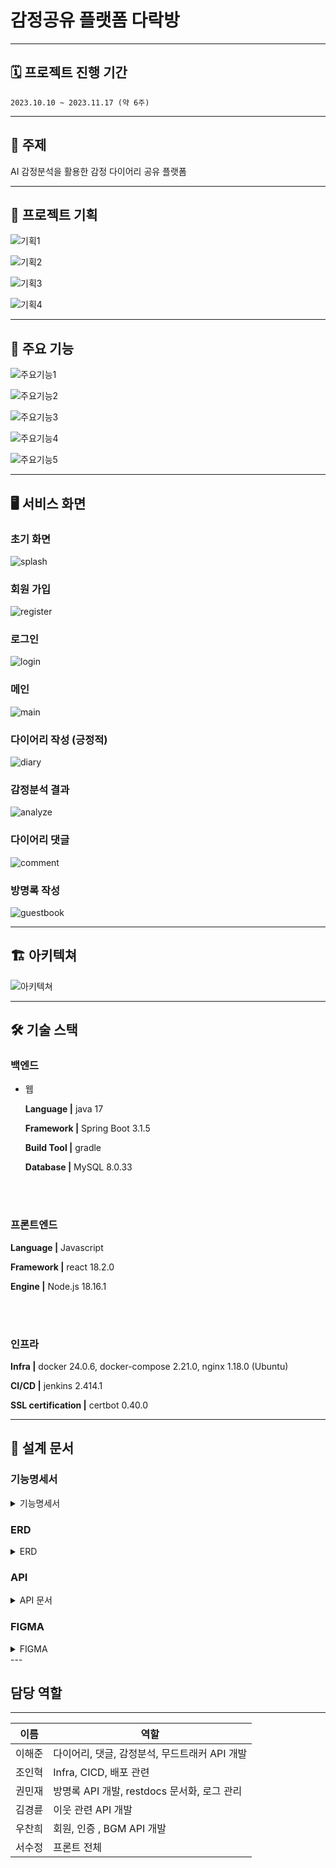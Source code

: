 
# 감정공유 플랫폼 다락방

---
## 🗓 프로젝트 진행 기간
`2023.10.10 ~ 2023.11.17 (약 6주)`

---
## 📑 주제
AI 감정분석을 활용한 감정 다이어리 공유 플랫폼

---
## 🎉 프로젝트 기획
![기획1](/uploads/4a657510653034beb89fbab01145de86/기획1.JPG)

![기획2](/uploads/44dd1cbf170cb4cea597896c1902302b/기획2.JPG)

![기획3](/uploads/e9c2b7163c9ca04591e86016ea36f9d7/기획3.JPG)

![기획4](/uploads/b7f5746b87a338925efc0d13baf25542/기획4.JPG)


---
## 🔑 주요 기능
![주요기능1](/uploads/eb6042c27a9f40cedea989d9c0ec0e7f/주요기능1.JPG)

![주요기능2](/uploads/d64a8f4b3ca13edd7b175f2e43741b9e/주요기능2.JPG)

![주요기능3](/uploads/4ea1777835638ae319873494b72b907e/주요기능3.JPG)

![주요기능4](/uploads/f96afc6950504e83aee8dd090e485361/주요기능4.JPG)

![주요기능5](/uploads/0aad0efcc9182a794ebcdafa9d98254e/주요기능5.JPG)


---
## 🖥 서비스 화면

### 초기 화면

![splash](/uploads/88b0b6a9311788e7b193524bc9625d6d/splash.JPG)

### 회원 가입

![register](/uploads/25d106c27772700e4ad501d139c807cd/register.PNG)

### 로그인

 ![login](/uploads/2a2be31437c6834b1b4eeecaaa6c83cf/login.PNG)

### 메인

![main](/uploads/df4b80c0a3725f7365217b26cf58c54a/main.PNG)

### 다이어리 작성 (긍정적)

![diary](/uploads/e44e30181ca4472d4fb47ac2017c2a7c/diary.PNG)

### 감정분석 결과

![analyze](/uploads/c8b6f5c4d212d1b44a7093dc5a0b54f1/analyze.PNG)

### 다이어리 댓글

![comment](/uploads/27c92264c5f7171427f1e6472300d241/comment.PNG)

### 방명록 작성

![guestbook](/uploads/aaa02022c995010f1048dfd7a0049ed1/guestbook.JPG)

---
## 🏗️ 아키텍쳐

<img src="/uploads/72aa7b249845e3ca872fd473fcf2a0a3/아키텍처.png" alt="아키텍쳐"/>

---
## 🛠 기술 스택
### 백엔드
- 웹

    **Language |** java 17

    **Framework |** Spring Boot 3.1.5

    **Build Tool |** gradle 

    **Database |** MySQL 8.0.33

<br></br>
### 프론트엔드

**Language |** Javascript

**Framework |** react 18.2.0
    
**Engine |** Node.js 18.16.1
    

<br></br>
### 인프라

**Infra |** docker 24.0.6, docker-compose 2.21.0, nginx 1.18.0 (Ubuntu)

**CI/CD |** jenkins 2.414.1

**SSL certification |** certbot 0.40.0

---
## 📝 설계 문서

### 기능명세서
<details>
<summary>기능명세서</summary>
<div markdown="1">       
    <img src="/uploads/ecfd42f826f9265eef6264ce2ac35cd6/기능명세서1.JPG" alt="기능명세서"/>
    <img src="/uploads/4116d273f01c294c2e59df64fd1b90bb/기능명세서2.JPG" alt="기능명세서"/>
</div>
</details>


### ERD
<details>
<summary>ERD</summary>
<div markdown="1">       
    <img src="/uploads/fcb4473ab4acc10f967f575c5ec4e1b1/erd.JPG" alt="ERD 페이지"/>
</div>
</details>


### API
<details>
<summary>API 문서</summary>
<div markdown="1">       
    <img src="/uploads/e37a9e7b6a3853ad4075e9732a3533b8/api명세서.JPG" alt="전체 문서 페이지"/>
</div>
</details>


### FIGMA
<details>
<summary>FIGMA</summary>

![피그마1](/uploads/1949a49fc7acb5cfc29d164fbcddb99f/피그마1.JPG)
![피그마2](/uploads/b4009ccbce5ec8d33379a4fadc72ee1f/피그마2.JPG)

</details> 
---

## 담당 역할
---
이름|역할|
---|---|
이해준|다이어리, 댓글, 감정분석, 무드트래커 API 개발
조인혁|Infra, CICD, 배포 관련
권민재|방명록 API 개발, restdocs 문서화, 로그 관리
김경륜|이웃 관련 API 개발
우찬희|회원, 인증 , BGM API 개발
서수정|프론트 전체
    

